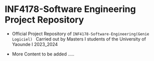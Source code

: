 # INF4178-Software Engineering Project Repository
- Official Project Repository of `INF4178-Software-Engineering(Genie Logiciel) ` Carried out by Masters I students of the University of Yaounde I 2023_2024

- More Content to be added ..... 